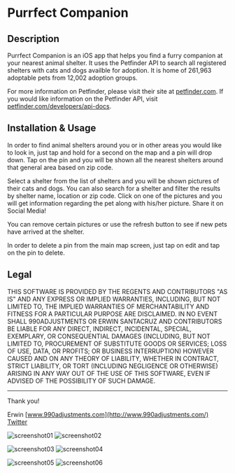 Purrfect Companion
=================

Description
-----------

Purrfect Companion is an iOS app that helps you find a furry companion
at your nearest animal shelter. It uses the Petfinder API to search all
registered shelters with cats and dogs availble for adoption. It is
home of 261,963 adoptable pets from 12,002 adoption groups.

For more information on Petfinder, please visit their site at
[petfinder.com](http://www.petfinder.com/). If you would like
information on the Petfinder API, visit [petfinder.com/developers/api-docs](https://www.petfinder.com/developers/api-docs).

Installation & Usage
--------------------

In order to find animal shelters around you or in other areas you would like to look in,
just tap and hold for a second on the map and a pin will drop down. Tap on the pin and you will be
shown all the nearest shelters around that general area based on zip code.

Select a shelter from the list of shelters and you will be shown pictures of their cats and dogs.
You can also search for a shelter and filter the results by shelter name, location or zip code.
Click on one of the pictures and you will get information regarding the pet along with his/her picture.
Share it on Social Media!

You can remove certain pictures or use the refresh button to see if new pets have
arrived at the shelter.

In order to delete a pin from the main map screen, just tap on edit and tap on the pin to delete.

Legal
-----

THIS SOFTWARE IS PROVIDED BY THE REGENTS AND CONTRIBUTORS "AS IS" AND ANY
EXPRESS OR IMPLIED WARRANTIES, INCLUDING, BUT NOT LIMITED TO, THE IMPLIED
WARRANTIES OF MERCHANTABILITY AND FITNESS FOR A PARTICULAR PURPOSE ARE
DISCLAIMED. IN NO EVENT SHALL 990ADJUSTMENTS OR ERWIN SANTACRUZ AND CONTRIBUTORS
BE LIABLE FOR ANY DIRECT, INDIRECT, INCIDENTAL, SPECIAL, EXEMPLARY, OR CONSEQUENTIAL
DAMAGES (INCLUDING, BUT NOT LIMITED TO, PROCUREMENT OF SUBSTITUTE GOODS OR SERVICES;
LOSS OF USE, DATA, OR PROFITS; OR BUSINESS INTERRUPTION) HOWEVER CAUSED AND
ON ANY THEORY OF LIABILITY, WHETHER IN CONTRACT, STRICT LIABILITY, OR TORT
(INCLUDING NEGLIGENCE OR OTHERWISE) ARISING IN ANY WAY OUT OF THE USE OF THIS
SOFTWARE, EVEN IF ADVISED OF THE POSSIBILITY OF SUCH DAMAGE.

------------

Thank you!

Erwin
[www.990adjustments.com](http://www.990adjustments.com/)  
[Twitter](http://www.twitter.com/990adjustments/)

![screenshot01](https://raw.githubusercontent.com/990adjustments/PurrfectCompanion/master/ScreenShots/iOS-Simulator-Screen-Shot-01.png)    ![screenshot02](https://raw.githubusercontent.com/990adjustments/PurrfectCompanion/master/ScreenShots/iOS-Simulator-Screen-Shot-02.png)

![screenshot03](https://raw.githubusercontent.com/990adjustments/PurrfectCompanion/master/ScreenShots/iOS-Simulator-Screen-Shot-03.png)    ![screenshot04](https://raw.githubusercontent.com/990adjustments/PurrfectCompanion/master/ScreenShots/iOS-Simulator-Screen-Shot-04.png)

![screenshot05](https://raw.githubusercontent.com/990adjustments/PurrfectCompanion/master/ScreenShots/iOS-Simulator-Screen-Shot-05.png)    ![screenshot06](https://raw.githubusercontent.com/990adjustments/PurrfectCompanion/master/ScreenShots/iOS-Simulator-Screen-Shot-06.png)

